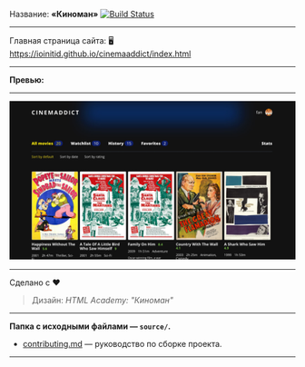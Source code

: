 Название: **«Киноман»** [![Build Status](https://travis-ci.com/IOINITID/1076505-cinemaddict-11.svg?branch=master)](https://travis-ci.com/IOINITID/1076505-cinemaddict-11)

------------

Главная страница сайта: 🖥️ https://ioinitid.github.io/cinemaaddict/index.html

------------

**Превью:**

------------

![Preview](preview.jpg "Preview")

------------

Сделано с ❤️
> Дизайн: *HTML Academy: "Киноман"*

------------

**Папка с исходными файлами — `source/`.**

- [contributing.md](contributing.md) — руководство по сборке проекта.

------------

